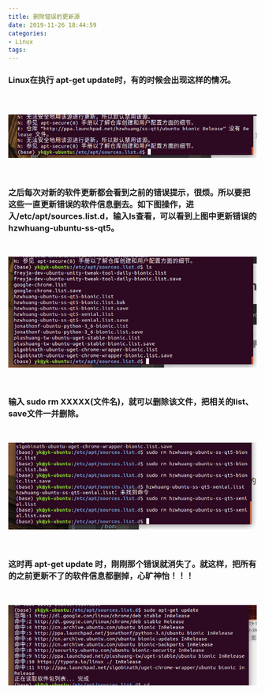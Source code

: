 ```yaml
---
title: 删除错误的更新源
date: 2019-11-26 18:44:59
categories:
- Linux
tags:
---
```


### Linux在执行 apt-get update时，有的时候会出现这样的情况。

### </br>

![](/images/删除错误的更新源/1.png)

</br>

### 之后每次对新的软件更新都会看到之前的错误提示，很烦。所以要把这些一直更新错误的软件信息删去。如下图操作，进入/etc/apt/sources.list.d，输入ls查看，可以看到上图中更新错误的hzwhuang-ubuntu-ss-qt5。

</br>

![](/images/删除错误的更新源/2.png)

</br>

### 输入 sudo rm XXXXX(文件名)，就可以删除该文件，把相关的list、save文件一并删除。

</br>

![](/images/删除错误的更新源/3.png)

</br>

### 这时再 apt-get update 时，刚刚那个错误就消失了。就这样，把所有的之前更新不了的软件信息都删掉，心旷神怡！！！

</br>

![](/images/删除错误的更新源/6.png)

